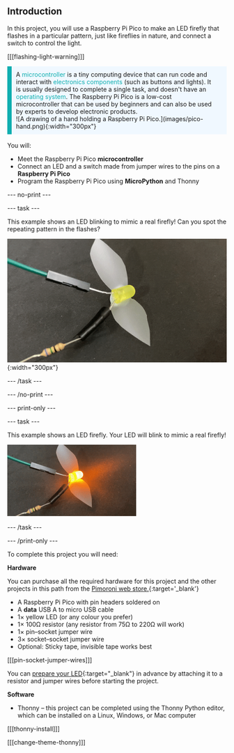 ## Introduction

In this project, you will use a Raspberry Pi Pico to make an LED firefly that flashes in a particular pattern, just like fireflies in nature, and connect a switch to control the light. 

[[[flashing-light-warning]]]

<div style='border-left: solid; border-width:10px; border-color: #0faeb0; background-color: aliceblue; padding: 10px;display: flex; flex-wrap: wrap'>
<div style="flex-basis: 200px; flex-grow: 1; margin-right: 15px;">
A <span style="color: #0faeb0">microcontroller</span> is a tiny computing device that can run code and interact with <span style="color: #0faeb0"> electronics components</span> (such as buttons and lights). It is usually designed to complete a single task, and doesn't have an <span style="color: #0faeb0">operating system</span>. 
The Raspberry Pi Pico is a low-cost microcontroller that can be used by beginners and can also be used by experts to develop electronic products.
</div>
<div>
![A drawing of a hand holding a Raspberry Pi Pico.](images/pico-hand.png){:width="300px"}
</div>
</div>

<br/>
You will:

+ Meet the Raspberry Pi Pico **microcontroller** 
+ Connect an LED and a switch made from jumper wires to the pins on a **Raspberry Pi Pico** 
+ Program the Raspberry Pi Pico using **MicroPython** and Thonny

--- no-print ---

--- task ---
  
This example shows an LED blinking to mimic a real firefly! Can you spot the repeating pattern in the flashes? 

![An animation of the firefly LED blinking on and off.](images/firefly-blink.gif){:width="300px"}

--- /task ---

--- /no-print ---

--- print-only ---

--- task ---

This example shows an LED firefly. Your LED will blink to mimic a real firefly! 

![An LED with tape stuck to it to form wings. There are two jumper wires connected to the LED, one with a resister held in place by electrical tape.](images/showcase_static.png)

--- /task ---

--- /print-only ---

To complete this project you will need:

**Hardware**

You can purchase all the required hardware for this project and the other projects in this path from the [Pimoroni web store.](https://shop.pimoroni.com/products/pico-intro-kit?variant=39893512945747){:target='_blank'}

+ A Raspberry Pi Pico with pin headers soldered on
+ A **data** USB A to micro USB cable
+ 1× yellow LED (or any colour you prefer)
+ 1× 100Ω resistor (any resistor from 75Ω to 220Ω will work)
+ 1× pin–socket jumper wire
+ 3× socket–socket jumper wire
+ Optional: Sticky tape, invisible tape works best

[[[pin-socket-jumper-wires]]]

You can [prepare your LED](https://projects.raspberrypi.org/en/projects/introduction-to-the-pico){:target="_blank"} in advance by attaching it to a resistor and jumper wires before starting the project. 

**Software**

+ Thonny – this project can be completed using the Thonny Python editor, which can be installed on a Linux, Windows, or Mac computer

[[[thonny-install]]]

[[[change-theme-thonny]]]

